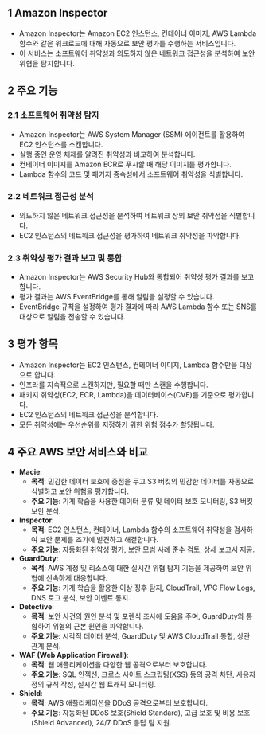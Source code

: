 ## 1 Amazon Inspector

- Amazon Inspector는 Amazon EC2 인스턴스, 컨테이너 이미지, AWS Lambda 함수와 같은 워크로드에 대해 자동으로 보안 평가를 수행하는 서비스입니다.
- 이 서비스는 소프트웨어 취약성과 의도하지 않은 네트워크 접근성을 분석하여 보안 위협을 탐지합니다.



## 2 주요 기능

### 2.1 소프트웨어 취약성 탐지

- Amazon Inspector는 AWS System Manager (SSM) 에이전트를 활용하여 EC2 인스턴스를 스캔합니다.
- 실행 중인 운영 체제를 알려진 취약성과 비교하여 분석합니다.
- 컨테이너 이미지를 Amazon ECR로 푸시할 때 해당 이미지를 평가합니다.
- Lambda 함수의 코드 및 패키지 종속성에서 소프트웨어 취약성을 식별합니다.



### 2.2 네트워크 접근성 분석

- 의도하지 않은 네트워크 접근성을 분석하여 네트워크 상의 보안 취약점을 식별합니다.
- EC2 인스턴스의 네트워크 접근성을 평가하여 네트워크 취약성을 파악합니다.



### 2.3 취약성 평가 결과 보고 및 통합

- Amazon Inspector는 AWS Security Hub와 통합되어 취약성 평가 결과를 보고합니다.
- 평가 결과는 AWS EventBridge를 통해 알림을 설정할 수 있습니다.
- EventBridge 규칙을 설정하여 평가 결과에 따라 AWS Lambda 함수 또는 SNS를 대상으로 알림을 전송할 수 있습니다.



## 3 평가 항목

- Amazon Inspector는 EC2 인스턴스, 컨테이너 이미지, Lambda 함수만을 대상으로 합니다.
- 인프라를 지속적으로 스캔하지만, 필요할 때만 스캔을 수행합니다.
- 패키지 취약성(EC2, ECR, Lambda)을 데이터베이스(CVE)를 기준으로 평가합니다.
- EC2 인스턴스의 네트워크 접근성을 분석합니다.
- 모든 취약성에는 우선순위를 지정하기 위한 위험 점수가 할당됩니다.



## 4 주요 AWS 보안 서비스와 비교

- **Macie**:
    - **목적**: 민감한 데이터 보호에 중점을 두고 S3 버킷의 민감한 데이터를 자동으로 식별하고 보안 위험을 평가합니다.
    - **주요 기능**: 기계 학습을 사용한 데이터 분류 및 데이터 보호 모니터링, S3 버킷 보안 분석.
- **Inspector**:
    - **목적**: EC2 인스턴스, 컨테이너, Lambda 함수의 소프트웨어 취약성을 검사하여 보안 문제를 조기에 발견하고 해결합니다.
    - **주요 기능**: 자동화된 취약성 평가, 보안 모범 사례 준수 검토, 상세 보고서 제공.
- **GuardDuty**:
    - **목적**: AWS 계정 및 리소스에 대한 실시간 위협 탐지 기능을 제공하여 보안 위협에 신속하게 대응합니다.
    - **주요 기능**: 기계 학습을 활용한 이상 징후 탐지, CloudTrail, VPC Flow Logs, DNS 로그 분석, 보안 이벤트 통지.
- **Detective**:
    - **목적**: 보안 사건의 원인 분석 및 포렌식 조사에 도움을 주며, GuardDuty와 통합하여 위협의 근본 원인을 파악합니다.
    - **주요 기능**: 시각적 데이터 분석, GuardDuty 및 AWS CloudTrail 통합, 상관 관계 분석.
- **WAF (Web Application Firewall)**:
    - **목적**: 웹 애플리케이션을 다양한 웹 공격으로부터 보호합니다.
    - **주요 기능**: SQL 인젝션, 크로스 사이트 스크립팅(XSS) 등의 공격 차단, 사용자 정의 규칙 작성, 실시간 웹 트래픽 모니터링.
- **Shield**:
    - **목적**: AWS 애플리케이션을 DDoS 공격으로부터 보호합니다.
    - **주요 기능**: 자동화된 DDoS 보호(Shield Standard), 고급 보호 및 비용 보호(Shield Advanced), 24/7 DDoS 응답 팀 지원.